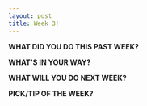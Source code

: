 ```yaml
---
layout: post
title: Week 3!
---
```



**WHAT DID YOU DO THIS PAST WEEK?** 

**WHAT'S IN YOUR WAY?** 

**WHAT WILL YOU DO NEXT WEEK?** 

**PICK/TIP OF THE WEEK?** 
